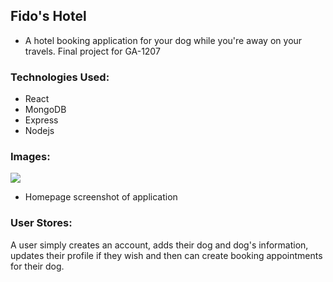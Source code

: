 ## Fido's Hotel

- A hotel booking application for your dog while you're away on your travels. Final project for GA-1207

### Technologies Used:

- React
- MongoDB
- Express
- Nodejs

### Images:

![]('./src/images/fidoshotel.png')

- Homepage screenshot of application

### User Stores:

A user simply creates an account, adds their dog and dog's information, updates their profile if they wish and then can create booking appointments for their dog.
